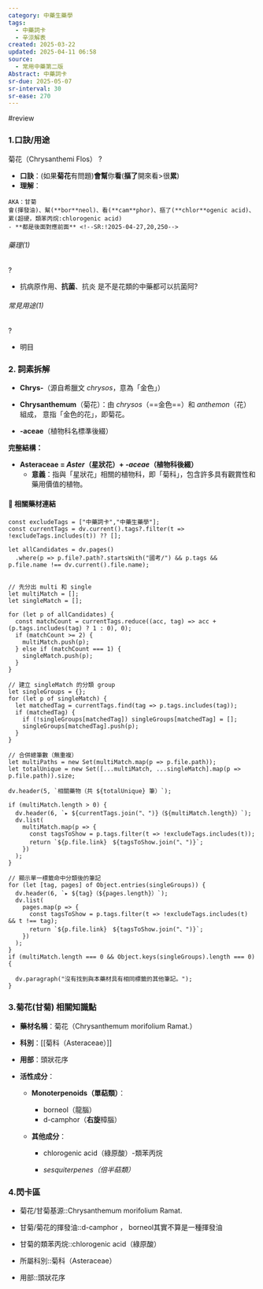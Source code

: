 ```yaml
---
category: 中藥生藥學
tags:
  - 中藥詞卡
  - 辛涼解表
created: 2025-03-22
updated: 2025-04-11 06:58
source:
  - 常用中藥第二版
Abstract: 中藥詞卡
sr-due: 2025-05-07
sr-interval: 30
sr-ease: 270
---
```

#review 

### 1.口訣/用途
菊花（Chrysanthemi Flos）
?
- **口訣**：(如果**菊花**有問題)**會幫**你**看**(**摳了**開來看>很**累**)
- **理解**：
> 
	AKA：甘菊
	會(揮發油)、幫(**bor**neol)、看(**cam**phor)、摳了(**chlor**ogenic acid)、
	累(超硬，類苯丙烷:chlorogenic acid)
	- **都是後面對應前面** <!--SR:!2025-04-27,20,250-->

###### 藥理(1)
?
- 抗病原作用、**抗菌**、抗炎
是不是花類的中藥都可以抗菌阿? <!--SR:!2025-04-12,5,230-->

###### 常見用途(1)
?
- 明目 <!--SR:!2025-04-11,15,290-->



### 2. 詞素拆解

- **Chrys-**（源自希臘文 *chrysos*，意為「金色」）

- **Chrysanthemum**（菊花）：由 *chrysos*（==金色==）和 *anthemon*（花）組成， 
  意指「金色的花」，即菊花。


- **-aceae**（植物科名標準後綴）

**完整結構：**

- **Asteraceae = *Aster*（星狀花）+ *-aceae*（植物科後綴）**
  - **意義**：指與「星狀花」相關的植物科，即「菊科」，包含許多具有觀賞性和藥用價值的植物。 



#### 📌 相關藥材連結


```dataviewjs
const excludeTags = ["中藥詞卡","中藥生藥學"];
const currentTags = dv.current().tags?.filter(t => !excludeTags.includes(t)) ?? [];

let allCandidates = dv.pages()
  .where(p => p.file?.path?.startsWith("國考/") && p.tags && p.file.name !== dv.current().file.name);


// 先分出 multi 和 single
let multiMatch = [];
let singleMatch = [];

for (let p of allCandidates) {
  const matchCount = currentTags.reduce((acc, tag) => acc + (p.tags.includes(tag) ? 1 : 0), 0);
  if (matchCount >= 2) {
    multiMatch.push(p);
  } else if (matchCount === 1) {
    singleMatch.push(p);
  }
}

// 建立 singleMatch 的分類 group
let singleGroups = {};
for (let p of singleMatch) {
  let matchedTag = currentTags.find(tag => p.tags.includes(tag));
  if (matchedTag) {
    if (!singleGroups[matchedTag]) singleGroups[matchedTag] = [];
    singleGroups[matchedTag].push(p);
  }
}

// 合併總筆數（無重複）
let multiPaths = new Set(multiMatch.map(p => p.file.path));
let totalUnique = new Set([...multiMatch, ...singleMatch].map(p => p.file.path)).size;

dv.header(5, `相關藥物（共 ${totalUnique} 筆）`);

if (multiMatch.length > 0) {
  dv.header(6, `▸ ${currentTags.join("、")}（${multiMatch.length}）`);
  dv.list(
    multiMatch.map(p => {
      const tagsToShow = p.tags.filter(t => !excludeTags.includes(t));
      return `${p.file.link}　${tagsToShow.join("、")}`;
    })
  );
}

// 顯示單一標籤命中分類後的筆記
for (let [tag, pages] of Object.entries(singleGroups)) {
  dv.header(6, `▸ ${tag}（${pages.length}）`);
  dv.list(
    pages.map(p => {
      const tagsToShow = p.tags.filter(t => !excludeTags.includes(t) && t !== tag);
      return `${p.file.link}　${tagsToShow.join("、")}`;
    })
  );
}
if (multiMatch.length === 0 && Object.keys(singleGroups).length === 0) {

  dv.paragraph("沒有找到與本藥材具有相同標籤的其他筆記。");
}

```


### 3.菊花(甘菊) 相關知識點
- **藥材名稱**：菊花（Chrysanthemum morifolium Ramat.）
- **科別**：[[菊科（Asteraceae）]]
- **用部**：頭狀花序
- **活性成分**：

  - **Monoterpenoids（單萜類）**：
    - borneol（龍腦）
    - d-camphor（**右旋**樟腦）
    
  - **其他成分**：
    - chlorogenic acid（綠原酸）-類苯丙烷

    - *sesquiterpenes（倍半萜類）*



### 4.閃卡區

- 菊花/甘菊基源::Chrysanthemum morifolium Ramat. 

- 甘菊/菊花的揮發油::d-camphor ， borneol其實不算是一種揮發油 

- 甘菊的類苯丙烷::chlorogenic acid（綠原酸） 
- 所屬科別::菊科（Asteraceae） 
- 用部::頭狀花序 <!--SR:!2025-04-11,4,282-->